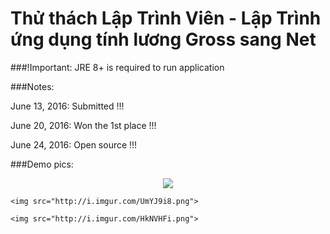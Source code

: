 # Thử thách Lập Trình Viên - Lập Trình ứng dụng tính lương Gross sang Net

###!Important: JRE 8+ is required to run application

###Notes:

<p>June 13, 2016: Submitted !!!</p>
<p>June 20, 2016: Won the 1st place !!!</p>
<p>June 24, 2016: Open source !!!</p>

###Demo pics:

<p align="center">
    <img src="http://i.imgur.com/a4twjjq.png">

    <img src="http://i.imgur.com/UmYJ9i8.png">

    <img src="http://i.imgur.com/HkNVHFi.png">
</p>